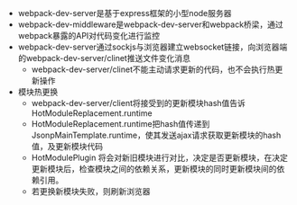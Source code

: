 - webpack-dev-server是基于express框架的小型node服务器
- webpack-dev-middleware是webpack-dev-server和webpack桥梁，通过webpack暴露的API对代码变化进行监控
- webpack-dev-server通过sockjs与浏览器建立websocket链接，向浏览器端的webpack-dev-server/clinet推送文件变化消息
    - webpack-dev-server/clinet不能主动请求更新的代码，也不会执行热更新操作
- 模块热更换
    - webpack-dev-server/client将接受到的更新模块hash值告诉HotModuleReplacement.runtime
    - HotModuleReplacement.runtime把hash值传递到JsonpMainTemplate.runtime，使其发送ajax请求获取更新模块的hash值，及更新模块代码
    - HotModulePlugin 将会对新旧模块进行对比，决定是否更新模块，在决定更新模块后，检查模块之间的依赖关系，更新模块的同时更新模块间的依赖引用。
    - 若更换新模块失败，则刷新浏览器